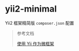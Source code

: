 # yii2-minimal

Yii2 框架精简版 `composer.json` 配置


> 参考文档
> 
> [使用 Yii 作为微框架](https://www.yiiframework.com/doc/guide/2.0/zh-cn/tutorial-yii-as-micro-framework)
